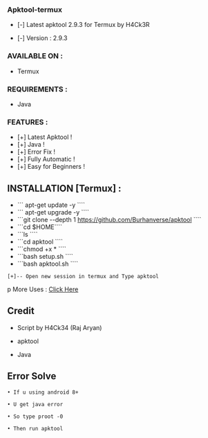 ### Apktool-termux


* [-] Latest apktool 2.9.3 for Termux by H4Ck3R

* [-] Version : 2.9.3


### AVAILABLE ON :

* Termux

### REQUIREMENTS :

* Java


### FEATURES :
* [+] Latest Apktool !
* [+] Java  !
* [+] Error Fix !
* [+] Fully Automatic !
* [+] Easy for Beginners !

## INSTALLATION [Termux] :

* ``` apt-get update -y ````
* ``` apt-get upgrade -y ````
* ```git clone --depth 1 https://github.com/Burhanverse/apktool ````
* ```cd $HOME````
* ```ls ````
* ```cd apktool ````
* ```chmod +x * ````
* ```bash setup.sh ````
* ```bash apktool.sh ````
```
[+]-- Open new session in termux and Type apktool
```
p
More Uses : [Click Here](https://www.h4ck3r.me/the-power-of-apktool-apktool-usage/)
## Credit

* Script by H4Ck34 (Raj Aryan)
 
* apktool 
 
* Java
 
## Error Solve

```
• If u using android 8+

• U get java error

• So type proot -0

• Then run apktool
```